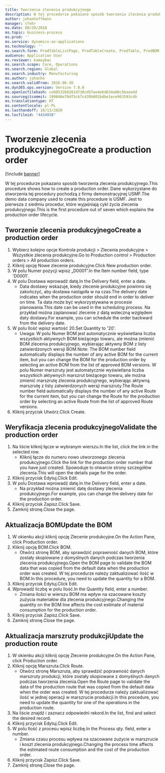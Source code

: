 ```yaml
---
title: Tworzenie zlecenia produkcyjnego
description: W tej procedurze pokazano sposób tworzenia zlecenia produkcyjnego.
author: johanhoffmann
manager: tfehr
ms.date: 08/29/2018
ms.topic: business-process
ms.prod: ''
ms.service: dynamics-ax-applications
ms.technology: ''
ms.search.form: ProdTableListPage, ProdTableCreate, ProdTable, ProdBOM, ProdRoute, ProdJournalCreate
audience: Application User
ms.reviewer: kamaybac
ms.search.scope: Core, Operations
ms.search.region: Global
ms.search.industry: Manufacturing
ms.author: johanho
ms.search.validFrom: 2016-06-30
ms.dyn365.ops.version: Version 7.0.0
ms.openlocfilehash: ce08532b8281d730cd5fae4ebd634a08c5baeedd
ms.sourcegitcommit: 199848e78df5cb7c439b001bdbe1ece963593cdb
ms.translationtype: HT
ms.contentlocale: pl-PL
ms.lasthandoff: 10/13/2020
ms.locfileid: "4434938"
---
```

# <a name="create-a-production-order"></a><span data-ttu-id="4c629-103">Tworzenie zlecenia produkcyjnego</span><span class="sxs-lookup"><span data-stu-id="4c629-103">Create a production order</span></span>

[!include [banner](../../includes/banner.md)]

<span data-ttu-id="4c629-104">W tej procedurze pokazano sposób tworzenia zlecenia produkcyjnego.</span><span class="sxs-lookup"><span data-stu-id="4c629-104">This procedure shows how to create a production order.</span></span> <span data-ttu-id="4c629-105">Dane wykorzystane do stworzenia tej procedury pochodzą z firmy demonstracyjnej USMF.</span><span class="sxs-lookup"><span data-stu-id="4c629-105">The demo data company used to create this procedure is USMF.</span></span> <span data-ttu-id="4c629-106">Jest to pierwsza z siedmiu procedur, które wyjaśniają cykl życia zlecenia produkcyjnego.</span><span class="sxs-lookup"><span data-stu-id="4c629-106">This is the first procedure out of seven which explains the production order lifecycle.</span></span>


## <a name="create-a-production-order"></a><span data-ttu-id="4c629-107">Tworzenie zlecenia produkcyjnego</span><span class="sxs-lookup"><span data-stu-id="4c629-107">Create a production order</span></span>
1. <span data-ttu-id="4c629-108">Wybierz kolejno opcje Kontrola produkcji > Zlecenia produkcyjne > Wszystkie zlecenia produkcyjne.</span><span class="sxs-lookup"><span data-stu-id="4c629-108">Go to Production control > Production orders > All production orders.</span></span>
2. <span data-ttu-id="4c629-109">Kliknij opcję Nowe zlecenie produkcyjne.</span><span class="sxs-lookup"><span data-stu-id="4c629-109">Click New production order.</span></span>
3. <span data-ttu-id="4c629-110">W polu Numer pozycji wpisz „D0001”.</span><span class="sxs-lookup"><span data-stu-id="4c629-110">In the Item number field, type 'D0001'.</span></span>
4. <span data-ttu-id="4c629-111">W polu Dostawa wprowadź datę.</span><span class="sxs-lookup"><span data-stu-id="4c629-111">In the Delivery field, enter a date.</span></span>
    * <span data-ttu-id="4c629-112">Data dostawy wskazuje, kiedy zlecenie produkcyjne powinno się zakończyć, aby dostawa nastąpiła w na czas.</span><span class="sxs-lookup"><span data-stu-id="4c629-112">The delivery date indicates when the production order should end in order to deliver on time.</span></span> <span data-ttu-id="4c629-113">Ta data może być wykorzystywana w procesie planowania.</span><span class="sxs-lookup"><span data-stu-id="4c629-113">This date can be used in the scheduling process.</span></span> <span data-ttu-id="4c629-114">Na przykład można zaplanować zlecenie z datą wsteczną względem daty dostawy.</span><span class="sxs-lookup"><span data-stu-id="4c629-114">For example, you can schedule the order backward from the delivery date.</span></span>  
5. <span data-ttu-id="4c629-115">W polu Ilość wpisz wartość 20.</span><span class="sxs-lookup"><span data-stu-id="4c629-115">Set Quantity to '20'.</span></span>
    * <span data-ttu-id="4c629-116">Uwaga: W polu Numer BOM jest automatycznie wyświetlana liczba wszystkich aktywnych BOM bieżącego towaru, ale można zmienić BOM zlecenia produkcyjnego, wybierając aktywny BOM z listy zatwierdzonych wersji BOM.</span><span class="sxs-lookup"><span data-stu-id="4c629-116">Note: The BOM number field automatically displays the number of any active BOM for the current item, but you can change the BOM for the production order by selecting an active BOM from the list of approved BOM versions.</span></span>    <span data-ttu-id="4c629-117">W polu Numer marszruty jest automatycznie wyświetlana liczba wszystkich aktywnych marszrut bieżącego towaru, ale można zmienić marszrutę zlecenia produkcyjnego, wybierając aktywną marszrutę z listy zatwierdzonych wersji marszruty.</span><span class="sxs-lookup"><span data-stu-id="4c629-117">The Route number field automatically displays the number of any active Route for the current item, but you can change the Route for the production order by selecting an active Route from the list of approved Route versions.</span></span>  
6. <span data-ttu-id="4c629-118">Kliknij przycisk Utwórz.</span><span class="sxs-lookup"><span data-stu-id="4c629-118">Click Create.</span></span>

## <a name="validate-the-production-order"></a><span data-ttu-id="4c629-119">Weryfikacja zlecenia produkcyjnego</span><span class="sxs-lookup"><span data-stu-id="4c629-119">Validate the production order</span></span>
1. <span data-ttu-id="4c629-120">Na liście kliknij łącze w wybranym wierszu.</span><span class="sxs-lookup"><span data-stu-id="4c629-120">In the list, click the link in the selected row.</span></span>
    * <span data-ttu-id="4c629-121">Kliknij łącze do numeru nowo utworzonego zlecenia produkcyjnego.</span><span class="sxs-lookup"><span data-stu-id="4c629-121">Click the link for the production order number that you have just created.</span></span> <span data-ttu-id="4c629-122">Spowoduje to otwarcie strony szczegółów zlecenia.</span><span class="sxs-lookup"><span data-stu-id="4c629-122">This will open the details page for the order.</span></span>  
2. <span data-ttu-id="4c629-123">Kliknij przycisk Edytuj.</span><span class="sxs-lookup"><span data-stu-id="4c629-123">Click Edit.</span></span>
3. <span data-ttu-id="4c629-124">W polu Dostawa wprowadź datę.</span><span class="sxs-lookup"><span data-stu-id="4c629-124">In the Delivery field, enter a date.</span></span>
    * <span data-ttu-id="4c629-125">Na przykład można zmienić datę dostawy zlecenia produkcyjnego.</span><span class="sxs-lookup"><span data-stu-id="4c629-125">For example, you can change the delivery date for the production order.</span></span>  
4. <span data-ttu-id="4c629-126">Kliknij przycisk Zapisz.</span><span class="sxs-lookup"><span data-stu-id="4c629-126">Click Save.</span></span>
5. <span data-ttu-id="4c629-127">Zamknij stronę.</span><span class="sxs-lookup"><span data-stu-id="4c629-127">Close the page.</span></span>

## <a name="update-the-bom"></a><span data-ttu-id="4c629-128">Aktualizacja BOM</span><span class="sxs-lookup"><span data-stu-id="4c629-128">Update the BOM</span></span>
1. <span data-ttu-id="4c629-129">W okienku akcji kliknij opcję Zlecenie produkcyjne.</span><span class="sxs-lookup"><span data-stu-id="4c629-129">On the Action Pane, click Production order.</span></span>
2. <span data-ttu-id="4c629-130">Kliknij opcję BOM.</span><span class="sxs-lookup"><span data-stu-id="4c629-130">Click BOM.</span></span>
    * <span data-ttu-id="4c629-131">Otwórz stronę BOM, aby sprawdzić poprawność danych BOM, które zostały skopiowane z domyślnych danych podczas tworzenia zlecenia produkcyjnego.</span><span class="sxs-lookup"><span data-stu-id="4c629-131">Open the BOM page to validate the BOM data that was copied from the default data when the production order was created.</span></span> <span data-ttu-id="4c629-132">W tej procedurze należy zaktualizować ilość w BOM.</span><span class="sxs-lookup"><span data-stu-id="4c629-132">In this procedure, you need to update the quantity for a BOM.</span></span>  
3. <span data-ttu-id="4c629-133">Kliknij przycisk Edytuj.</span><span class="sxs-lookup"><span data-stu-id="4c629-133">Click Edit.</span></span>
4. <span data-ttu-id="4c629-134">Wprowadź liczbę w polu Ilość.</span><span class="sxs-lookup"><span data-stu-id="4c629-134">In the Quantity field, enter a number.</span></span>
    * <span data-ttu-id="4c629-135">Zmiana ilości w wierszu BOM ma wpływ na szacowane koszty zużycia materiałów dla zlecenia produkcyjnego.</span><span class="sxs-lookup"><span data-stu-id="4c629-135">Changing the quantity on the BOM line affects the cost estimate of material consumption for the production order.</span></span>  
5. <span data-ttu-id="4c629-136">Kliknij przycisk Zapisz.</span><span class="sxs-lookup"><span data-stu-id="4c629-136">Click Save.</span></span>
6. <span data-ttu-id="4c629-137">Zamknij stronę.</span><span class="sxs-lookup"><span data-stu-id="4c629-137">Close the page.</span></span>

## <a name="update-the-production-route"></a><span data-ttu-id="4c629-138">Aktualizacja marszruty produkcji</span><span class="sxs-lookup"><span data-stu-id="4c629-138">Update the production route</span></span>
1. <span data-ttu-id="4c629-139">W okienku akcji kliknij opcję Zlecenie produkcyjne.</span><span class="sxs-lookup"><span data-stu-id="4c629-139">On the Action Pane, click Production order.</span></span>
2. <span data-ttu-id="4c629-140">Kliknij opcję Marszruta.</span><span class="sxs-lookup"><span data-stu-id="4c629-140">Click Route.</span></span>
    * <span data-ttu-id="4c629-141">Otwórz stronę Marszruta, aby sprawdzić poprawność danych marszruty produkcji, które zostały skopiowane z domyślnych danych podczas tworzenia zlecenia.</span><span class="sxs-lookup"><span data-stu-id="4c629-141">Open the Route page to validate the data of the production route that was copied from the default data when the order was created.</span></span> <span data-ttu-id="4c629-142">W tej procedurze należy zaktualizować ilość w jednej operacji w marszrucie produkcji.</span><span class="sxs-lookup"><span data-stu-id="4c629-142">In this procedure, you need to update the quantity for one of the operations in the production route.</span></span>  
3. <span data-ttu-id="4c629-143">Na liście znajdź i zaznacz odpowiedni rekord.</span><span class="sxs-lookup"><span data-stu-id="4c629-143">In the list, find and select the desired record.</span></span>
4. <span data-ttu-id="4c629-144">Kliknij przycisk Edytuj.</span><span class="sxs-lookup"><span data-stu-id="4c629-144">Click Edit.</span></span>
5. <span data-ttu-id="4c629-145">W polu Ilość z procesu wpisz liczbę.</span><span class="sxs-lookup"><span data-stu-id="4c629-145">In the Process qty. field, enter a number.</span></span>
    * <span data-ttu-id="4c629-146">Zmiana czasu procesu wpływa na szacowane zużycie w marszrucie i koszt zlecenia produkcyjnego.</span><span class="sxs-lookup"><span data-stu-id="4c629-146">Changing the process time affects the estimated route consumption and the cost of the production order.</span></span>  
6. <span data-ttu-id="4c629-147">Kliknij przycisk Zapisz.</span><span class="sxs-lookup"><span data-stu-id="4c629-147">Click Save.</span></span>
7. <span data-ttu-id="4c629-148">Zamknij stronę.</span><span class="sxs-lookup"><span data-stu-id="4c629-148">Close the page.</span></span>

